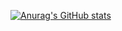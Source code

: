 [![Anurag's GitHub stats](https://github-readme-stats.vercel.app/api?username=yylljjj)](https://github.com/anuraghazra/github-readme-stats)
